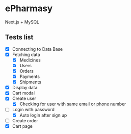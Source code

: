 # ePharmasy
Next.js + MySQL

## Tests list

- [X] Connecting to Data Base
- [X] Fetching data
  - [X] Medicines
  - [X] Users
  - [X] Orders
  - [X] Payments
  - [X] Shipments
- [X] Display data
- [X] Cart modal
- [X] Create user
  - [X] Checking for user with same email or phone number 
- [ ] Login with password
  - [X] Auto login after sign up
- [ ] Create order
- [X] Cart page
